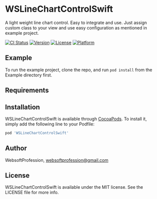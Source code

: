 # WSLineChartControlSwift


A light weight line chart control. Easy to integrate and use. Just assign custom class to your view and use easy configuration as mentioned in example project.

[![CI Status](https://img.shields.io/travis/WebsoftProfession/WSLineChartControlSwift.svg?style=flat)](https://travis-ci.org/WebsoftProfession/WSLineChartControlSwift)
[![Version](https://img.shields.io/cocoapods/v/WSLineChartControlSwift.svg?style=flat)](https://cocoapods.org/pods/WSLineChartControlSwift)
[![License](https://img.shields.io/cocoapods/l/WSLineChartControlSwift.svg?style=flat)](https://cocoapods.org/pods/WSLineChartControlSwift)
[![Platform](https://img.shields.io/cocoapods/p/WSLineChartControlSwift.svg?style=flat)](https://cocoapods.org/pods/WSLineChartControlSwift)

## Example

To run the example project, clone the repo, and run `pod install` from the Example directory first.

## Requirements

## Installation

WSLineChartControlSwift is available through [CocoaPods](https://cocoapods.org). To install
it, simply add the following line to your Podfile:

```ruby
pod 'WSLineChartControlSwift'
```

## Author

WebsoftProfession, websoftprofession@gmail.com

## License

WSLineChartControlSwift is available under the MIT license. See the LICENSE file for more info.
